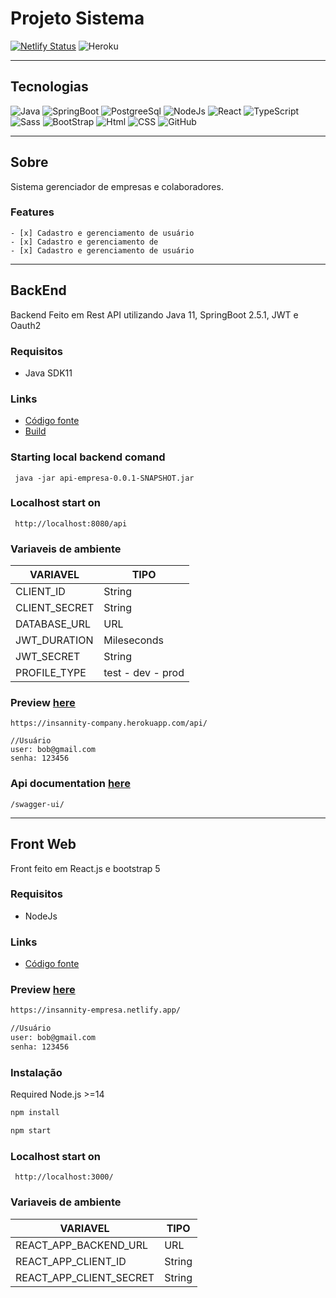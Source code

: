# Projeto Sistema

[![Netlify Status](https://api.netlify.com/api/v1/badges/20ed84c2-9a41-47a9-870b-1c1e490da39c/deploy-status)](https://app.netlify.com/sites/insannity-empresa/deploys) ![Heroku](https://heroku-badge.herokuapp.com/?app=insannity-company)

---

## Tecnologias

![Java](https://img.shields.io/badge/Java-ED8B00?style=for-the-badge&logo=java&logoColor=white)
![SpringBoot](https://img.shields.io/badge/Spring-6DB33F?style=for-the-badge&logo=spring&logoColor=white)
![PostgreeSql](https://img.shields.io/badge/PostgreSQL-316192?style=for-the-badge&logo=postgresql&logoColor=white)
![NodeJs](https://img.shields.io/badge/Node.js-43853D?style=for-the-badge&logo=node-dot-js&logoColor=white)
![React](https://img.shields.io/badge/React-20232A?style=for-the-badge&logo=react&logoColor=61DAFB)
![TypeScript](https://img.shields.io/badge/TypeScript-007ACC?style=for-the-badge&logo=typescript&logoColor=white)
![Sass](https://img.shields.io/badge/Sass-CC6699?style=for-the-badge&logo=sass&logoColor=white)
![BootStrap](https://img.shields.io/badge/Bootstrap-563D7C?style=for-the-badge&logo=bootstrap&logoColor=white)
![Html](https://img.shields.io/badge/HTML5-E34F26?style=for-the-badge&logo=html5&logoColor=white)
![CSS](https://img.shields.io/badge/CSS3-1572B6?style=for-the-badge&logo=css3&logoColor=white)
![GitHub](https://img.shields.io/badge/GitHub-100000?style=for-the-badge&logo=github&logoColor=white)

---
## Sobre

Sistema gerenciador de empresas e colaboradores.

### Features
    - [x] Cadastro e gerenciamento de usuário
    - [x] Cadastro e gerenciamento de 
    - [x] Cadastro e gerenciamento de usuário

      

---

## BackEnd

Backend Feito em Rest API utilizando Java 11, SpringBoot 2.5.1, JWT e Oauth2

### Requisitos

- Java SDK11

### Links
 - [Código fonte](https://github.com/insanniity/sistema-empresa/tree/main/backend)
 - [Build](https://github.com/insanniity/sistema-empresa/releases/tag/Demo)


### Starting local backend comand
````
 java -jar api-empresa-0.0.1-SNAPSHOT.jar
````
### Localhost start on
````
 http://localhost:8080/api
````

### Variaveis de ambiente
| VARIAVEL | TIPO |
| ------ | ------ |
| CLIENT_ID | String |
| CLIENT_SECRET | String |
| DATABASE_URL | URL |
| JWT_DURATION | Mileseconds |
| JWT_SECRET | String |
| PROFILE_TYPE | test - dev - prod|

### Preview [here](https://insannity-company.herokuapp.com/api/)

```
https://insannity-company.herokuapp.com/api/

//Usuário
user: bob@gmail.com
senha: 123456
```
### Api documentation [here](https://insannity-company.herokuapp.com/api/swagger-ui/)

```
/swagger-ui/
```
---

## Front Web

Front feito em React.js e bootstrap 5

### Requisitos

- NodeJs

### Links
 - [Código fonte](https://github.com/insanniity/sistema-empresa/tree/main/front)

### Preview [here](https://insannity-empresa.netlify.ap/)

```bash
https://insannity-empresa.netlify.app/

//Usuário
user: bob@gmail.com
senha: 123456
```

### Instalação

Required Node.js >=14 

```bash
npm install
```

```bash
npm start
```

### Localhost start on
````
 http://localhost:3000/
````

### Variaveis de ambiente
| VARIAVEL | TIPO |
| ------ | ------ |
| REACT_APP_BACKEND_URL | URL |
| REACT_APP_CLIENT_ID | String |
| REACT_APP_CLIENT_SECRET | String |




